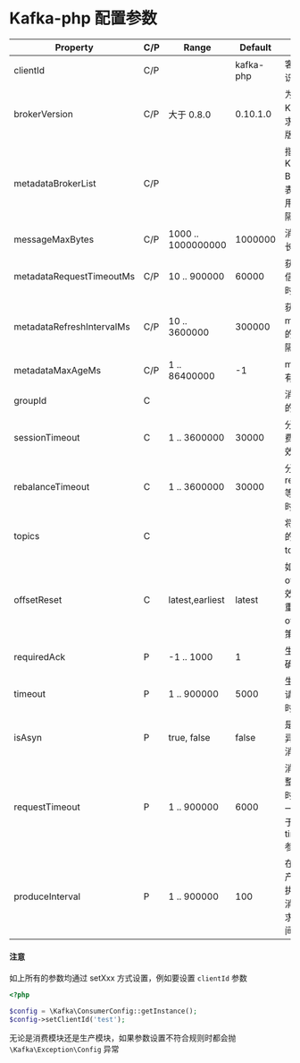 Kafka-php 配置参数
==================

| Property	| C/P	| Range	| Default | Desc |
| ----  | ---- | ---- | ---- | ---- | 
| clientId | C/P | | kafka-php | 客户端标识 | 
| brokerVersion | C/P | 大于 0.8.0 | 0.10.1.0 | 为了计算 Kafka 请求的协议版本 |
| metadataBrokerList | C/P | | | 指定 Kafka Broker 列表，多个用逗号分隔 |
| messageMaxBytes | C/P | 1000 .. 1000000000 | 1000000 | 消息最大长度 |
| metadataRequestTimeoutMs | C/P | 10 .. 900000 | 60000 | 获取 meta 信息超时时间 |
| metadataRefreshIntervalMs | C/P | 10 .. 3600000  | 300000 | 获取同步 meta 信息的时间间隔 |
| metadataMaxAgeMs | C/P | 1 .. 86400000 | -1 | meta 信息有效期
| groupId | C |  | |  消费模块的分组 ID |
| sessionTimeout | C | 1 .. 3600000 | 30000 | 分组中消费者的有效时间 |
| rebalanceTimeout | C | 1 .. 3600000 | 30000 | 分组 rebalance 等待 join 时间 |
| topics | C | | |  将要消费的 kafka topic 名称 | 
| offsetReset | C | latest,earliest | latest | 如果消费 offset 失效的时候重置 offset 的策略 |
| requiredAck | P | -1 .. 1000 | 1 | 生产消息确认策略 |
| timeout | P | 1 .. 900000 | 5000 | 生产消息请求超时时间 |
| isAsyn | P | true, false | false | 是否采用异步生产消息 |
| requestTimeout | P | 1 .. 900000 | 6000 |  消费消息整体超时时间, 该值一定要大于 timeout 参数 |
| produceInterval | P | 1 .. 900000 | 100 | 在异步生产消息时执行生产消息的请求的时间间隔 |

#### 注意

如上所有的参数均通过 setXxx 方式设置，例如要设置 `clientId` 参数

```php
<?php

$config = \Kafka\ConsumerConfig::getInstance();
$config->setClientId('test');
```

无论是消费模块还是生产模块，如果参数设置不符合规则时都会抛 `\Kafka\Exception\Config` 异常

